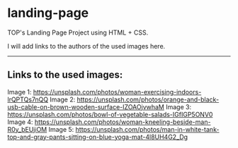 # landing-page

TOP's Landing Page Project using HTML + CSS.

I will add links to the authors of the used images here.

---
## Links to the used images:


Image 1: https://unsplash.com/photos/woman-exercising-indoors-lrQPTQs7nQQ
Image 2: https://unsplash.com/photos/orange-and-black-usb-cable-on-brown-wooden-surface-IZOAOjvwhaM
Image 3: https://unsplash.com/photos/bowl-of-vegetable-salads-IGfIGP5ONV0
Image 4: https://unsplash.com/photos/woman-kneeling-beside-man-R0y_bEUjiOM
Image 5: https://unsplash.com/photos/man-in-white-tank-top-and-gray-pants-sitting-on-blue-yoga-mat-4l8UH4G2_Dg